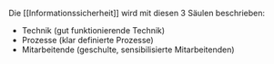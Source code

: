 Die [[Informationssicherheit]] wird mit diesen 3 Säulen beschrieben:
- Technik (gut funktionierende Technik)
- Prozesse (klar definierte Prozesse)
- Mitarbeitende (geschulte, sensibilisierte Mitarbeitenden)
